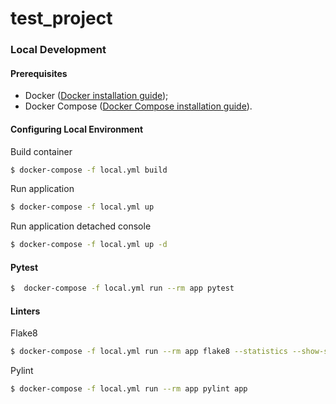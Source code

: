 # test_project
### Local Development
#### Prerequisites
- Docker ([Docker installation guide](https://docs.docker.com/install/#supported-platforms));
- Docker Compose ([Docker Compose installation guide](https://docs.docker.com/compose/install/)).

#### Configuring Local Environment
Build container
```bash
$ docker-compose -f local.yml build
```

Run application
```bash
$ docker-compose -f local.yml up
```

Run application detached console
```bash
$ docker-compose -f local.yml up -d
```

#### Pytest
```bash
$  docker-compose -f local.yml run --rm app pytest
```

#### Linters

Flake8
```bash
$ docker-compose -f local.yml run --rm app flake8 --statistics --show-source
```

Pylint
```bash
$ docker-compose -f local.yml run --rm app pylint app
```
